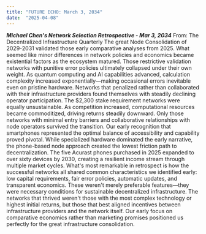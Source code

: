 ```yaml
---
title: "FUTURE ECHO: March 3, 2034"
date:  "2025-04-08"
---
```


***Michael Chen's Network Selection Retrospective - Mar 3, 2034***
From: The Decentralized Infrastructure Quarterly
The great Node Consolidation of 2029-2031 validated those early comparative analyses from 2025. What seemed like minor differences in network policies and economics became existential factors as the ecosystem matured.
Those restrictive validation networks with punitive error policies ultimately collapsed under their own weight. As quantum computing and AI capabilities advanced, calculation complexity increased exponentially—making occasional errors inevitable even on pristine hardware. Networks that penalized rather than collaborated with their infrastructure providers found themselves with steadily declining operator participation.
The $2,300 stake requirement networks were equally unsustainable. As competition increased, computational resources became commoditized, driving returns steadily downward. Only those networks with minimal entry barriers and collaborative relationships with node operators survived the transition.
Our early recognition that smartphones represented the optimal balance of accessibility and capability proved pivotal. While specialized hardware dominated the early narrative, the phone-based node approach created the lowest friction path to decentralization. The five Acurast phones purchased in 2025 expanded to over sixty devices by 2030, creating a resilient income stream through multiple market cycles.
What's most remarkable in retrospect is how the successful networks all shared common characteristics we identified early: low capital requirements, fair error policies, automatic updates, and transparent economics. These weren't merely preferable features—they were necessary conditions for sustainable decentralized infrastructure.
The networks that thrived weren't those with the most complex technology or highest initial returns, but those that best aligned incentives between infrastructure providers and the network itself. Our early focus on comparative economics rather than marketing promises positioned us perfectly for the great infrastructure consolidation.